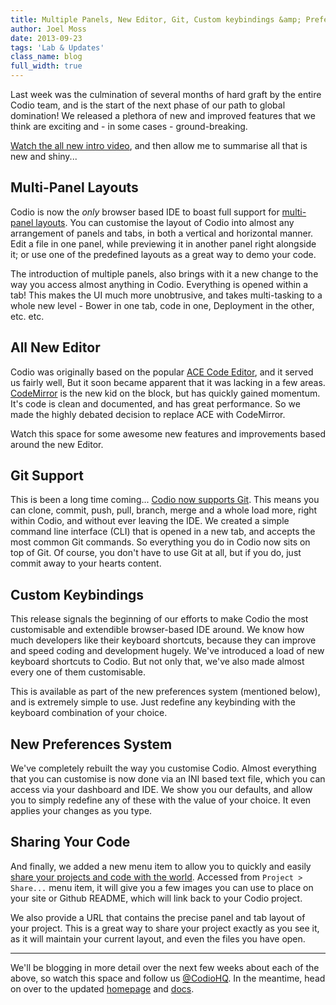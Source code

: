 ```yaml
---
title: Multiple Panels, New Editor, Git, Custom keybindings &amp; Preferences
author: Joel Moss
date: 2013-09-23
tags: 'Lab & Updates'
class_name: blog
full_width: true
---
```


Last week was the culmination of several months of hard graft by the entire Codio team, and is the start of the next phase of our path to global domination! We released a plethora of new and improved features that we think are exciting and - in some cases - ground-breaking.

[Watch the all new intro video](https://player.vimeo.com/video/74220594?autoplay=1&hd=1), and then allow me to summarise all that is new and shiny...

## Multi-Panel Layouts

Codio is now the *only* browser based IDE to boast full support for [multi-panel layouts](/#panels). You can customise the layout of Codio into almost any arrangement of panels and tabs, in both a vertical and horizontal manner. Edit a file in one panel, while previewing it in another panel right alongside it; or use one of the predefined layouts as a great way to demo your code.

The introduction of multiple panels, also brings with it a new change to the way you access almost anything in Codio. Everything is opened within a tab! This makes the UI much more unobtrusive, and takes multi-tasking to a whole new level - Bower in one tab, code in one, Deployment in the other, etc. etc.

## All New Editor

Codio was originally based on the popular [ACE Code Editor](http://ace.c9.io/), and it served us fairly well, But it soon became apparent that it was lacking in a few areas. [CodeMirror](http://codemirror.net/) is the new kid on the block, but has quickly gained momentum. It's code is clean and documented, and has great performance. So we made the highly debated decision to replace ACE with CodeMirror.

Watch this space for some awesome new features and improvements based around the new Editor.

## Git Support

This is been a long time coming... [Codio now supports Git](/#sourcecontrol). This means you can clone, commit, push, pull, branch, merge and a whole load more, right within Codio, and without ever leaving the IDE. We created a simple command line interface (CLI) that is opened in a new tab, and accepts the most common Git commands. So everything you do in Codio now sits on top of Git. Of course, you don't have to use Git at all, but if you do, just commit away to your hearts content.

## Custom Keybindings

This release signals the beginning of our efforts to make Codio the most customisable and extendible browser-based IDE around. We know how much developers like their keyboard shortcuts, because they can improve and speed coding and development hugely. We've introduced a load of new keyboard shortcuts to Codio. But not only that, we've also made almost every one of them customisable.

This is available as part of the new preferences system (mentioned below), and is extremely simple to use. Just redefine any keybinding with the keyboard combination of your choice.

## New Preferences System

We've completely rebuilt the way you customise Codio. Almost everything that you can customise is now done via an INI based text file, which you can access via your dashboard and IDE. We show you our defaults, and allow you to simply redefine any of these with the value of your choice. It even applies your changes as you type.

## Sharing Your Code

And finally, we added a new menu item to allow you to quickly and easily [share your projects and code with the world](/share-your-code). Accessed from `Project > Share...` menu item, it will give you a few images you can use to place on your site or Github README, which will link back to your Codio project.

We also provide a URL that contains the precise panel and tab layout of your project. This is a great way to share your project exactly as you see it, as it will maintain your current layout, and even the files you have open.

---

We'll be blogging in more detail over the next few weeks about each of the above, so watch this space and follow us [@CodioHQ](https://twitter.com/CodioHQ). In the meantime, head on over to the updated [homepage](/) and [docs](/docs).